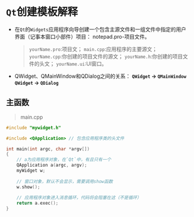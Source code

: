 # `Qt`创建模板解释
- 在`Qt`的`Widgets`应用程序向导创建一个包含主源文件和一组文件中指定的用户界面（记事本窗口小部件）项目：
notepad.pro-项目文件。
    > `yourName.pro`:项目文；
    > `main.cpp`:应用程序的主要源文；
    > `yourName.cpp`:你创建的项目文件的源文；
    > `yourName.h`:你创建的项目文件的头文；
    > `yourName.ui`:UI窗口。
- QWidget、QMainWindow和QDialog之间的关系：
**`QWidget` -> `QMainWindow`**
**`QWidget` -> `QDialog`**
## 主函数
> main.cpp
```c++
#include "mywidget.h"

#include <QApplication> // 包含应用程序类的头文件

int main(int argc, char *argv[])
{
    // a为应用程序对象，在`Qt`中，有且只有一个
    QApplication a(argc, argv);
    myWidget w;
    
    // 窗口对象，默认不会显示，需要调用show函数
    w.show();
    
    // 应用程序对象进入消息循环，代码将会阻塞在这（不是循环）
    return a.exec();
}

```
